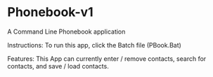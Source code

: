 # Phonebook-v1
A Command Line Phonebook application

Instructions:
To run this app, click the Batch file (PBook.Bat)

Features:
This App can currently enter / remove contacts, search for contacts, and save / load contacts.
